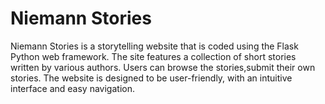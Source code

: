 # Niemann Stories
Niemann Stories is a storytelling website that is coded using the Flask Python web framework. The site features a collection of short stories written by various authors. Users can browse the stories,submit their own stories. The website is designed to be user-friendly, with an intuitive interface and easy navigation.
